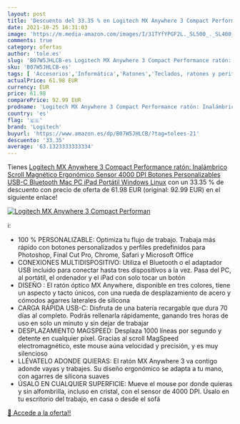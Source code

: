 ```yaml
---
layout: post
title: 'Descuento del 33.35 % en Logitech MX Anywhere 3 Compact Performan'
date: 2021-10-25 16:31:03
image: 'https://m.media-amazon.com/images/I/31TYfYPGF2L._SL500_._SL400_.jpg'
comments: true
category: ofertas
author: 'tole.es'
slug: 'B07W5JHLCB-es Logitech MX Anywhere 3 Compact Performance ratón:...'
sku: 'B07W5JHLCB-es'
tags: [ 'Accesorios','Informática','Ratones','Teclados, ratones y periféricos de entrada','ipad','logitech', ]
actualPrice: 61.98 EUR
currency: EUR
price: 61.98
comparePrice: 92.99 EUR
prodname: 'Logitech MX Anywhere 3 Compact Performance ratón: Inalámbrico  Scroll Magnético  Ergonómico  Sensor 4000 DPI  Botones Personalizables  USB-C  Bluetooth  Mac  PC  iPad  Portátil  Windows  Linux'
country: 'es'
flag: '🇪🇸'
brand: 'Logitech'
buyurl: 'https://www.amazon.es/dp/B07W5JHLCB/?tag=tolees-21'
descuento: '33.35'
average: '63.1323333333334'
---
```


Tienes [Logitech MX Anywhere 3 Compact Performance ratón: Inalámbrico  Scroll Magnético  Ergonómico  Sensor 4000 DPI  Botones Personalizables  USB-C  Bluetooth  Mac  PC  iPad  Portátil  Windows  Linux](https://www.amazon.es/dp/B07W5JHLCB/?tag=tolees-21) con un 33.35 % de descuento con precio de oferta de 61.98 EUR (original: 92.99 EUR) en el siguiente enlace!

[![Logitech MX Anywhere 3 Compact Performan](https://m.media-amazon.com/images/I/31TYfYPGF2L._SL500_._SL400_.jpg)](https://www.amazon.es/dp/B07W5JHLCB/?tag=tolees-21)

ℹ️:

- 100 % PERSONALIZABLE: Optimiza tu flujo de trabajo. Trabaja más rápido con botones personalizados y perfiles predefinidos para Photoshop, Final Cut Pro, Chrome, Safari y Microsoft Office
- CONEXIONES MULTIDISPOSITIVO: Utiliza el Bluetooth o el adaptador USB incluido para conectar hasta tres dispositivos a la vez. Pasa del PC, al portátil, el ordenador y el iPad con solo tocar un botón
- DISEÑO : El ratón óptico MX Anywhere, disponible en tres colores, tiene un aspecto y tacto únicos, con una rueda de desplazamiento de acero y cómodos agarres laterales de silicona
- CARGA RÁPIDA USB-C: Disfruta de una batería recargable que dura 70 días al completo. Podrás rellenarla rápidamente, ganando tres horas de uso en solo un minuto y sin dejar de trabajar
- DESPLAZAMIENTO MAGSPEED: Desplaza 1000 líneas por segundo y detente en cualquier píxel. Gracias al scroll MagSpeed electromagnético, este mouse aúna velocidad y precisión, y es muy silencioso
- LLÉVATELO ADONDE QUIERAS: El ratón MX Anywhere 3 va contigo adonde vayas y trabajes. Su diseño ergonómico se adapta a tu mano, con agarres de silicona suaves
- ÚSALO EN CUALQUIER SUPERFICIE: Mueve el mouse por donde quieras y sin alfombrilla, incluso en cristal, con el sensor de 4000 DPI. Úsalo en tu escritorio del trabajo, en casa o desde el sofá

[🛒 Accede a la oferta!!](https://www.amazon.es/dp/B07W5JHLCB/?tag=tolees-21)
